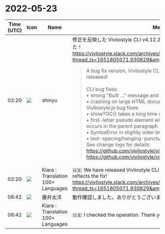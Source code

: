 # 2022-05-23

|Time (UTC)|Icon|Name|Message|
|---|---|---|---|
|02:20|![](https://avatars.slack-edge.com/2018-04-27/354445776386_e258f5ed5ba887b08668_72.jpg)|shinyu|修正を反映した Vivliostyle CLI v4.12.2 (Vivliostyle.js v2.15.2) リリースしました！<br><https://vivliostyle.slack.com/archives/CAECW4S93/p1653271832768509?thread_ts=1651805071.930829&amp;cid=CAECW4S93><br><blockquote>A bug fix version, Vivliostyle CLI v4.12.2 with Vivliostyle.js v2.15.2 released!<br><br>CLI bug fixes:<br>• wrong "Built …" message and unnecessary reloading on preview<br>• crashing on large HTML document with TOC<br>Vivliostyle.js bug fixes:<br>• showTOC() takes a long time on large HTML document<br>• first-letter pseudo element with float disappears when page break occurs in the parent paragraph<br>• SyntaxError in slightly older browsers<br>• text-spacing/hanging-punctuation bugs<br>See change logs for details:<br><https://github.com/vivliostyle/vivliostyle-cli/blob/main/CHANGELOG.md><br><https://github.com/vivliostyle/vivliostyle.js/blob/master/CHANGELOG.md></blockquote>|
|02:20|![](https://avatars.slack-edge.com/2021-08-02/2324149410423_2aa7423c4133ecb9f168_72.png)|Kiara : Translation 100+ Languages|🇬🇧: We have released Vivliostyle CLI v4.12.2 (Vivliostyle.js v2.15.2) that reflects the fix!<br><https://vivliostyle.slack.com/archives/CAECW4S93/p1653271832768509?thread_ts=1651805071.930829&amp;cid=CAECW4S93>|
|06:42|![](https://secure.gravatar.com/avatar/071ca54af656223d6d39098e0598e777.jpg?s=72&d=https%3A%2F%2Fa.slack-edge.com%2Fdf10d%2Fimg%2Favatars%2Fava_0022-72.png)|藤井太洋|動作確認しました。ありがとうございます。|
|06:42|![](https://avatars.slack-edge.com/2021-08-02/2324149410423_2aa7423c4133ecb9f168_72.png)|Kiara : Translation 100+ Languages|🇬🇧: I checked the operation. Thank you very much.|
